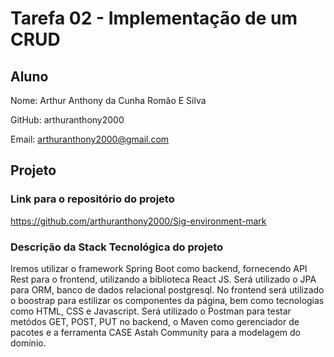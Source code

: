 # Tarefa 02 - Implementação de um CRUD
## Aluno

Nome: Arthur Anthony da Cunha Romão E Silva

GitHub: arthuranthony2000

Email: arthuranthony2000@gmail.com


## Projeto

### Link para o repositório do projeto

https://github.com/arthuranthony2000/Sig-environment-mark

### Descrição da Stack Tecnológica do projeto
Iremos utilizar o framework Spring Boot como backend, fornecendo API Rest para o frontend, utilizando a biblioteca React JS. Será utilizado o JPA para ORM, banco de dados relacional postgresql. No frontend será utilizado o boostrap para estilizar os componentes da página, bem como tecnologias como HTML, CSS e Javascript. Será utilizado o Postman para testar metódos GET, POST, PUT no backend, o Maven como gerenciador de pacotes e a ferramenta CASE Astah Community para a modelagem do domínio.







